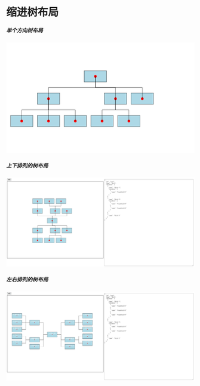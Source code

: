 # 缩进树布局

##### 单个方向树布局

![图片](./docs//assets//1.png)

##### 上下排列的树布局

![图片](./docs//assets//2.jpg)

##### 左右排列的树布局

![图片](./docs//assets//3.jpg)
